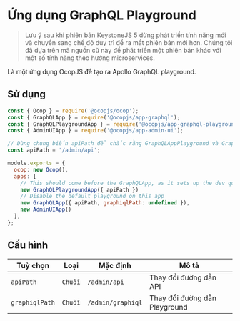 <!--[meta]
section: api
subSection: apps
title: Ứng dụng GraphQL Playground
draft: true
[meta]-->

# Ứng dụng GraphQL Playground

> Lưu ý sau khi phiên bản KeystoneJS 5 dừng phát triển tính năng mới và chuyển
> sang chế độ duy trì để ra mắt phiên bản mới hơn. Chúng tôi đã dựa trên mã
> nguồn cũ này để phát triển một phiên bản khác với một số tính năng theo hướng
> microservices.

Là một ứng dụng OcopJS để tạo ra Apollo GraphQL playground.

## Sử dụng

```javascript
const { Ocop } = require('@ocopjs/ocop');
const { GraphQLApp } = require('@ocopjs/app-graphql');
const { GraphQLPlaygroundApp } = require('@ocopjs/app-graphql-playground');
const { AdminUIApp } = require('@ocopjs/app-admin-ui');

// Dùng chung biến apiPath để chắc rằng GraphQLAppPlayground và GraphQLApp cùng chung điểm cuối API.
const apiPath = '/admin/api';

module.exports = {
  ocop: new Ocop(),
  apps: [
    // This should come before the GraphQLApp, as it sets up the dev query middleware
    new GraphQLPlaygroundApp({ apiPath })
    // Disable the default playground on this app
    new GraphQLApp({ apiPath, graphiqlPath: undefined }),
    new AdminUIApp()
  ],
};
```

## Cấu hình

| Tuỳ chọn       | Loại    | Mặc định          | Mô tả                         |
| -------------- | ------- | ----------------- | ----------------------------- |
| `apiPath`      | `Chuỗi` | `/admin/api`      | Thay đổi đường dẫn API        |
| `graphiqlPath` | `Chuỗi` | `/admin/graphiql` | Thay đổi đường dẫn Playground |
